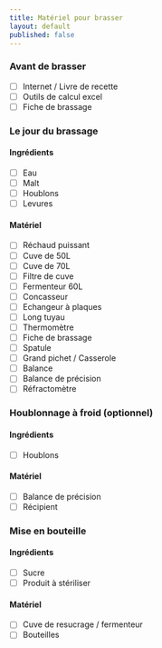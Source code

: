 ```yaml
---
title: Matériel pour brasser
layout: default
published: false
---
```


### Avant de brasser
- [ ] Internet / Livre de recette
- [ ] Outils de calcul excel
- [ ] Fiche de brassage

### Le jour du brassage
#### Ingrédients
- [ ] Eau
- [ ] Malt
- [ ] Houblons
- [ ] Levures

#### Matériel
- [ ] Réchaud puissant
- [ ] Cuve de 50L
- [ ] Cuve de 70L
- [ ] Filtre de cuve
- [ ] Fermenteur 60L
- [ ] Concasseur
- [ ] Echangeur à plaques
- [ ] Long tuyau
- [ ] Thermomètre
- [ ] Fiche de brassage
- [ ] Spatule
- [ ] Grand pichet / Casserole
- [ ] Balance
- [ ] Balance de précision
- [ ] Réfractomètre

### Houblonnage à froid (optionnel)
#### Ingrédients
- [ ] Houblons

#### Matériel
- [ ] Balance de précision
- [ ] Récipient

### Mise en bouteille
#### Ingrédients
- [ ] Sucre
- [ ] Produit à stériliser

#### Matériel
- [ ] Cuve de resucrage / fermenteur
- [ ] Bouteilles
